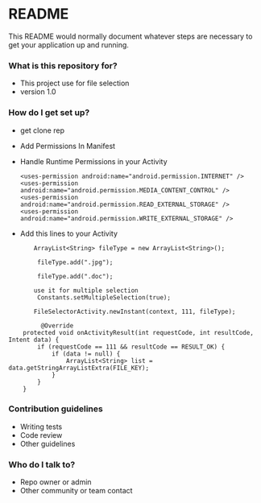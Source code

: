 # README #

This README would normally document whatever steps are necessary to get your application up and running.

### What is this repository for? ###

* This project use for file selection
* version 1.0

### How do I get set up? ###

* get clone rep
* Add Permissions In Manifest
* Handle Runtime Permissions in your Activity

    ```
   <uses-permission android:name="android.permission.INTERNET" />
   <uses-permission android:name="android.permission.MEDIA_CONTENT_CONTROL" />
   <uses-permission android:name="android.permission.READ_EXTERNAL_STORAGE" />
   <uses-permission android:name="android.permission.WRITE_EXTERNAL_STORAGE" />
	```
* Add this lines to your Activity
```
       ArrayList<String> fileType = new ArrayList<String>();
	    
	    fileType.add(".jpg");
	    
        fileType.add(".doc");
       
       use it for multiple selection
        Constants.setMultipleSelection(true);
        
       FileSelectorActivity.newInstant(context, 111, fileType);
	   
	     @Override
    protected void onActivityResult(int requestCode, int resultCode, Intent data) {
        if (requestCode == 111 && resultCode == RESULT_OK) {
            if (data != null) {
                ArrayList<String> list = data.getStringArrayListExtra(FILE_KEY);
            }
        }
    }
```

### Contribution guidelines ###

* Writing tests
* Code review
* Other guidelines

### Who do I talk to? ###

* Repo owner or admin
* Other community or team contact
